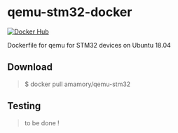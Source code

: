 # qemu-stm32-docker

[![Docker Hub](https://img.shields.io/docker/pulls/amamory/qemu-stm32.svg?style=flat-square)](https://hub.docker.com/r/amamory/qemu-stm32/)

Dockerfile for qemu for STM32 devices on Ubuntu 18.04

## Download

> $ docker pull amamory/qemu-stm32

## Testing

> to be done !


